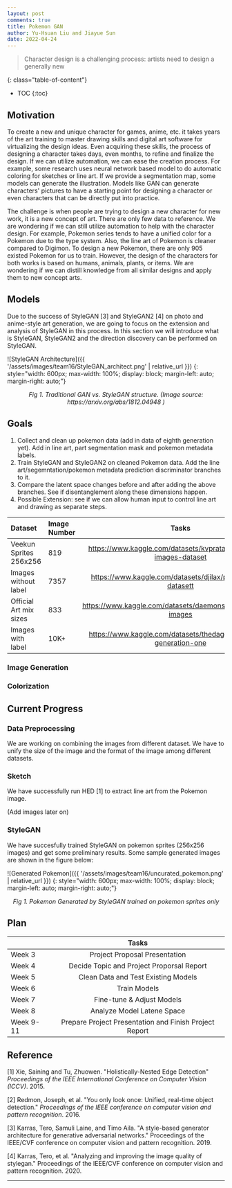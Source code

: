```yaml
---
layout: post
comments: true
title: Pokemon GAN
author: Yu-Hsuan Liu and Jiayue Sun
date: 2022-04-24
---
```



> Character design is a challenging process: artists need to design a generally new 

<!--more-->
{: class="table-of-content"}
* TOC
{:toc}

## Motivation
To create a new and unique character for games, anime, etc. it takes years of the art training to master drawing skills and digital art software for virtualizing the design ideas. Even acquiring these skills, the process of designing a character takes days, even months, to refine and finalize the design. If we can utilize automation, we can ease the creation process. For example, some research uses neural network based model to do automatic coloring for sketches or line art. If we provide a segmentation map, some models can generate the illustration. Models like GAN can generate characters' pictures to have a starting point for designing a character or even characters that can be directly put into practice.

The challenge is when people are trying to design a new character for new work, it is a new concept of art. There are only few data to reference. We are wondering if we can still utilize automation to help with the character design. For example, Pokemon series tends to have a unified color for a Pokemon due to the type system. Also, the line art of Pokemon is cleaner compared to Digimon. To design a new Pokemon, there are only 905 existed Pokemon for us to train. However, the design of the characters for both works is based on humans, animals, plants, or items. We are wondering if we can distill knowledge from all similar designs and apply them to new concept arts.

## Models
Due to the success of StyleGAN [3] and StyleGAN2 [4] on photo and anime-style art generation, we are going to focus on the extension and analysis of StyleGAN in this process. In this section we will introduce what is StyleGAN, StyleGAN2 and the direction discovery can be performed on StyleGAN. 

![StyleGAN Architecture]({{ '/assets/images/team16/StyleGAN_architect.png' | relative_url }})
{: style="width: 600px; max-width: 100%; display: block; margin-left: auto; margin-right: auto;"}
<div style="text-align: center;">
  <i>Fig 1. Traditional GAN vs. StyleGAN structure. (Image source: <a> https://arxiv.org/abs/1812.04948 </a>)</i>
</div>



## Goals
1. Collect and clean up pokemon data (add in data of eighth generation yet). Add in line art, part segmentation mask and pokemon metadata labels. 
2. Train StyleGAN and StyleGAN2 on cleaned Pokemon data. Add the line art/segemntation/pokemon metadata prediction discriminator branches to it.
3. Compare the latent space changes before and after adding the above branches. See if disentanglement along these dimensions happen. 
4. Possible Extension: see if we can allow human input to control line art and drawing as separate steps. 


| Dataset  | Image Number  | Tasks       |
| :---           | :---          |    :----:   | 
| Veekun Sprites 256x256 | 819       | https://www.kaggle.com/datasets/kvpratama/pokemon-images-dataset |
| Images without label   | 7357      | https://www.kaggle.com/datasets/djilax/pkmn-image-datasett  |
| Official Art mix sizes | 833       | https://www.kaggle.com/datasets/daemonspade/pokemon-images|
|Images with label | 10K+       | https://www.kaggle.com/datasets/thedagger/pokemon-generation-one |

### Image Generation




### Colorization





## Current Progress
### Data Preprocessing
We are working on combining the images from different dataset. We have to unify the size of the image and the format of the image among different datasets. 


### Sketch
We have successfully run HED [1] to extract line art from the Pokemon image.

(Add images later on)


### StyleGAN
We have succesfully trained StyleGAN on pokemon sprites (256x256 images) and get some preliminary results. Some sample generated images are shown in the figure below:

![Generated Pokemon]({{ '/assets/images/team16/uncurated_pokemon.png' | relative_url }})
{: style="width: 600px; max-width: 100%; display: block; margin-left: auto; margin-right: auto;"}
<div style="text-align: center;">
  <i>Fig 1. Pokemon Generated by StyleGAN trained on pokemon sprites only</i>
</div>




## Plan

|               | Tasks       |
| :---          |    :----:   | 
| Week 3        | Project Proposal Presentation |
| Week 4        | Decide Topic and Project Proporsal Report  |
| Week 5        | Clean Data and Test Existing Models |
| Week 6        | Train Models |
| Week 7        | Fine-tune & Adjust Models  |
| Week 8        | Analyze Model Latene Space |
| Week 9-11     | Prepare Project Presentation and Finish Project Report |


## Reference

[1] Xie, Saining and Tu, Zhuowen. "Holistically-Nested Edge Detection" *Proceedings of the IEEE International Conference on Computer Vision (ICCV)*. 2015.

[2] Redmon, Joseph, et al. "You only look once: Unified, real-time object detection." *Proceedings of the IEEE conference on computer vision and pattern recognition*. 2016.

[3] Karras, Tero, Samuli Laine, and Timo Aila. "A style-based generator architecture for generative adversarial networks." Proceedings of the IEEE/CVF conference on computer vision and pattern recognition. 2019.

[4] Karras, Tero, et al. "Analyzing and improving the image quality of stylegan." Proceedings of the IEEE/CVF conference on computer vision and pattern recognition. 2020.





---
